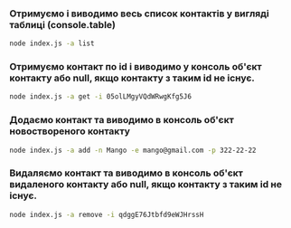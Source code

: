 ### Отримуємо і виводимо весь список контактів у вигляді таблиці (console.table)
```bash
node index.js -a list
```

### Отримуємо контакт по id і виводимо у консоль об'єкт контакту або null, якщо контакту з таким id не існує.
```bash
node index.js -a get -i 05olLMgyVQdWRwgKfg5J6
```

### Додаємо контакт та виводимо в консоль об'єкт новоствореного контакту
```bash
node index.js -a add -n Mango -e mango@gmail.com -p 322-22-22
```

### Видаляємо контакт та виводимо в консоль об'єкт видаленого контакту або null, якщо контакту з таким id не існує.
```bash
node index.js -a remove -i qdggE76Jtbfd9eWJHrssH
```
